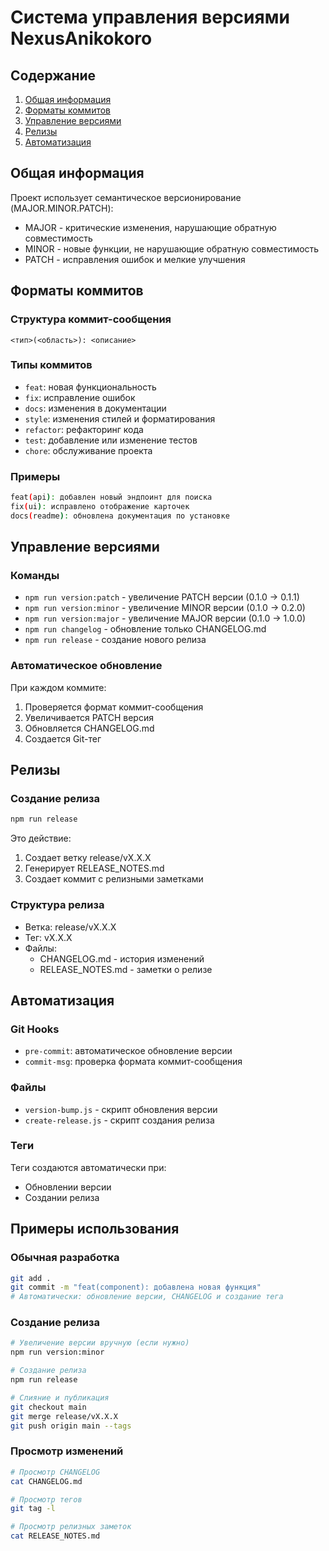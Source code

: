 # Система управления версиями NexusAnikokoro

## Содержание
1. [Общая информация](#общая-информация)
2. [Форматы коммитов](#форматы-коммитов)
3. [Управление версиями](#управление-версиями)
4. [Релизы](#релизы)
5. [Автоматизация](#автоматизация)

## Общая информация

Проект использует семантическое версионирование (MAJOR.MINOR.PATCH):
- MAJOR - критические изменения, нарушающие обратную совместимость
- MINOR - новые функции, не нарушающие обратную совместимость
- PATCH - исправления ошибок и мелкие улучшения

## Форматы коммитов

### Структура коммит-сообщения
```
<тип>(<область>): <описание>
```

### Типы коммитов
- `feat`: новая функциональность
- `fix`: исправление ошибок
- `docs`: изменения в документации
- `style`: изменения стилей и форматирования
- `refactor`: рефакторинг кода
- `test`: добавление или изменение тестов
- `chore`: обслуживание проекта

### Примеры
```bash
feat(api): добавлен новый эндпоинт для поиска
fix(ui): исправлено отображение карточек
docs(readme): обновлена документация по установке
```

## Управление версиями

### Команды
- `npm run version:patch` - увеличение PATCH версии (0.1.0 -> 0.1.1)
- `npm run version:minor` - увеличение MINOR версии (0.1.0 -> 0.2.0)
- `npm run version:major` - увеличение MAJOR версии (0.1.0 -> 1.0.0)
- `npm run changelog` - обновление только CHANGELOG.md
- `npm run release` - создание нового релиза

### Автоматическое обновление
При каждом коммите:
1. Проверяется формат коммит-сообщения
2. Увеличивается PATCH версия
3. Обновляется CHANGELOG.md
4. Создается Git-тег

## Релизы

### Создание релиза
```bash
npm run release
```

Это действие:
1. Создает ветку release/vX.X.X
2. Генерирует RELEASE_NOTES.md
3. Создает коммит с релизными заметками

### Структура релиза
- Ветка: release/vX.X.X
- Тег: vX.X.X
- Файлы:
  - CHANGELOG.md - история изменений
  - RELEASE_NOTES.md - заметки о релизе

## Автоматизация

### Git Hooks
- `pre-commit`: автоматическое обновление версии
- `commit-msg`: проверка формата коммит-сообщения

### Файлы
- `version-bump.js` - скрипт обновления версии
- `create-release.js` - скрипт создания релиза

### Теги
Теги создаются автоматически при:
- Обновлении версии
- Создании релиза

## Примеры использования

### Обычная разработка
```bash
git add .
git commit -m "feat(component): добавлена новая функция"
# Автоматически: обновление версии, CHANGELOG и создание тега
```

### Создание релиза
```bash
# Увеличение версии вручную (если нужно)
npm run version:minor

# Создание релиза
npm run release

# Слияние и публикация
git checkout main
git merge release/vX.X.X
git push origin main --tags
```

### Просмотр изменений
```bash
# Просмотр CHANGELOG
cat CHANGELOG.md

# Просмотр тегов
git tag -l

# Просмотр релизных заметок
cat RELEASE_NOTES.md
``` 